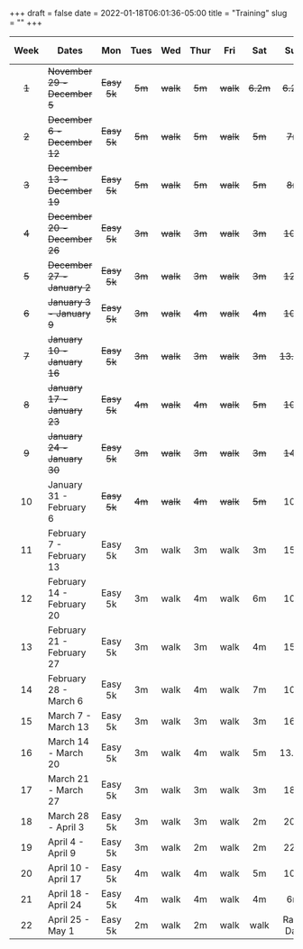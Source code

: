 +++ 
draft = false
date = 2022-01-18T06:01:36-05:00
title = "Training"
slug = "" 
+++

| Week | Dates                        | Mon     | Tues | Wed  | Thur | Fri  | Sat  | Sun      | Total Miles |
|:----:|------------------------------|:-------:|:----:|:----:|:----:|:----:|:----:|:--------:|:-----------:|
| ~~1~~    | ~~November 29 - December  5~~    | ~~Easy 5k~~ |  ~~5m~~  | ~~walk~~ |  ~~5m~~  | ~~walk~~ | ~~6.2m~~ | ~~6.2m~~     |    25.5m    |
| ~~2~~    | ~~December  6 - December 12~~    | ~~Easy 5k~~ |  ~~5m~~  | ~~walk~~ |  ~~5m~~  | ~~walk~~ | ~~5m~~   |  ~~7m~~      |    25.1m    |
| ~~3~~    | ~~December 13 - December 19~~    | ~~Easy 5k~~ |  ~~5m~~  | ~~walk~~ |  ~~5m~~  | ~~walk~~ | ~~5m~~   |  ~~8m~~      |    26.1m    |
| ~~4~~    | ~~December 20 - December 26~~    | ~~Easy 5k~~ |  ~~3m~~  | ~~walk~~ |  ~~3m~~  | ~~walk~~ | ~~3m~~   | ~~10m~~      |    22.1m    |
| ~~5~~    | ~~December 27 - January 2~~      | ~~Easy 5k~~ |  ~~3m~~  | ~~walk~~ |  ~~3m~~  | ~~walk~~ | ~~3m~~   | ~~12m~~      |    24.1m    |
| ~~6~~    | ~~January  3 - January  9~~      | ~~Easy 5k~~ |  ~~3m~~  | ~~walk~~ |  ~~4m~~  | ~~walk~~ | ~~4m~~   | ~~10m~~      |    24.1m    |
| ~~7~~    | ~~January 10 - January 16~~      | ~~Easy 5k~~ |  ~~3m~~  | ~~walk~~ |  ~~3m~~  | ~~walk~~ | ~~3m~~   | ~~13.1m~~    |    25.2m    |
| ~~8~~    | ~~January 17 - January 23~~      | ~~Easy 5k~~ |  ~~4m~~  | ~~walk~~ |  ~~4m~~  | ~~walk~~ | ~~5m~~   | ~~10m~~      |    26.1m    |
| ~~9~~    | ~~January 24 - January 30~~      | ~~Easy 5k~~ |  ~~3m~~  | ~~walk~~ |  ~~3m~~  | ~~walk~~ | ~~3m~~   | ~~14m~~      |    26.1m    |
| 10   | January 31 - February 6      | ~~Easy 5k~~ |  ~~4m~~  | ~~walk~~ |  ~~4m~~  | ~~walk~~ | ~~5m~~   | 10m      |    26.1m    |
| 11   | February  7 - February 13    | Easy 5k |  3m  | walk |  3m  | walk | 3m   | 15m      |    27.1m    |
| 12   | February 14 - February 20    | Easy 5k |  3m  | walk |  4m  | walk | 6m   | 10m      |    28.1m    |
| 13   | February 21 - February 27    | Easy 5k |  3m  | walk |  3m  | walk | 4m   | 15m      |    28.1m    |
| 14   | February 28 - March 6        | Easy 5k |  3m  | walk |  4m  | walk | 7m   | 10m      |    29.1m    |
| 15   | March  7 - March 13          | Easy 5k |  3m  | walk |  3m  | walk | 3m   | 16m      |    28.1m    |
| 16   | March 14 - March 20          | Easy 5k |  3m  | walk |  4m  | walk | 5m   | 13.1m    |    28.2m    |
| 17   | March 21 - March 27          | Easy 5k |  3m  | walk |  3m  | walk | 3m   | 18m      |    30.1m    |
| 18   | March 28 - April  3          | Easy 5k |  3m  | walk |  3m  | walk | 2m   | 20m      |    31.1m    |
| 19   | April  4 - April  9          | Easy 5k |  3m  | walk |  2m  | walk | 2m   | 22m      |    32.1m    |
| 20   | April 10 - April 17          | Easy 5k |  4m  | walk |  4m  | walk | 5m   | 10m      |    26.1m    |
| 21   | April 18 - April 24          | Easy 5k |  4m  | walk |  4m  | walk | 4m   |  6m      |    21.1m    |
| 22   | April 25 - May 1             | Easy 5k |  2m  | walk |  2m  | walk | walk | Race Day |    33.2m    |